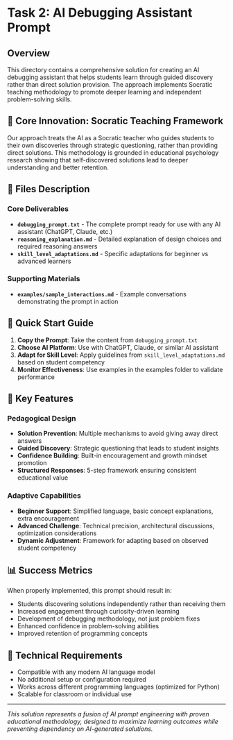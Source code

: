 # Task 2: AI Debugging Assistant Prompt

## Overview
This directory contains a comprehensive solution for creating an AI debugging assistant that helps students learn through guided discovery rather than direct solution provision. The approach implements Socratic teaching methodology to promote deeper learning and independent problem-solving skills.

## 🎯 Core Innovation: Socratic Teaching Framework
Our approach treats the AI as a Socratic teacher who guides students to their own discoveries through strategic questioning, rather than providing direct solutions. This methodology is grounded in educational psychology research showing that self-discovered solutions lead to deeper understanding and better retention.

## 📂 Files Description

### Core Deliverables
- **`debugging_prompt.txt`** - The complete prompt ready for use with any AI assistant (ChatGPT, Claude, etc.)
- **`reasoning_explanation.md`** - Detailed explanation of design choices and required reasoning answers
- **`skill_level_adaptations.md`** - Specific adaptations for beginner vs advanced learners

### Supporting Materials  
- **`examples/sample_interactions.md`** - Example conversations demonstrating the prompt in action

## 🚀 Quick Start Guide

1. **Copy the Prompt**: Take the content from `debugging_prompt.txt`
2. **Choose AI Platform**: Use with ChatGPT, Claude, or similar AI assistant
3. **Adapt for Skill Level**: Apply guidelines from `skill_level_adaptations.md` based on student competency
4. **Monitor Effectiveness**: Use examples in the examples folder to validate performance

## 🎨 Key Features

### Pedagogical Design
- **Solution Prevention**: Multiple mechanisms to avoid giving away direct answers
- **Guided Discovery**: Strategic questioning that leads to student insights
- **Confidence Building**: Built-in encouragement and growth mindset promotion
- **Structured Responses**: 5-step framework ensuring consistent educational value

### Adaptive Capabilities
- **Beginner Support**: Simplified language, basic concept explanations, extra encouragement
- **Advanced Challenge**: Technical precision, architectural discussions, optimization considerations
- **Dynamic Adjustment**: Framework for adapting based on observed student competency

## 📊 Success Metrics

When properly implemented, this prompt should result in:
- Students discovering solutions independently rather than receiving them
- Increased engagement through curiosity-driven learning
- Development of debugging methodology, not just problem fixes
- Enhanced confidence in problem-solving abilities
- Improved retention of programming concepts

## 🔧 Technical Requirements

- Compatible with any modern AI language model
- No additional setup or configuration required
- Works across different programming languages (optimized for Python)
- Scalable for classroom or individual use

---

*This solution represents a fusion of AI prompt engineering with proven educational methodology, designed to maximize learning outcomes while preventing dependency on AI-generated solutions.*

